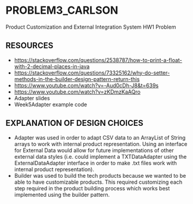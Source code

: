 # PROBLEM3_CARLSON
Product Customization and External Integration System HW1 Problem

## RESOURCES
- https://stackoverflow.com/questions/2538787/how-to-print-a-float-with-2-decimal-places-in-java
- https://stackoverflow.com/questions/73325162/why-do-setter-methods-in-the-builder-design-pattern-return-this
- https://www.youtube.com/watch?v=-Aud0cDh-J8&t=639s
- https://www.youtube.com/watch?v=zKDmzKaAQro
- Adapter slides
- Week5Adapter example code

## EXPLANATION OF DESIGN CHOICES
- Adapter was used in order to adapt CSV data to an ArrayList of String arrays to work with internal product representation. Using an interface for External Data would allow for future implementations of other external data styles (i.e. could implement a TXTDataAdapter using the ExternalDataAdapter interface in order to make .txt files work with internal product representation).
- Builder was used to build the tech products because we wanted to be able to have customizable products. This required customizing each step required in the product building process which works best implemented using the builder pattern. 
